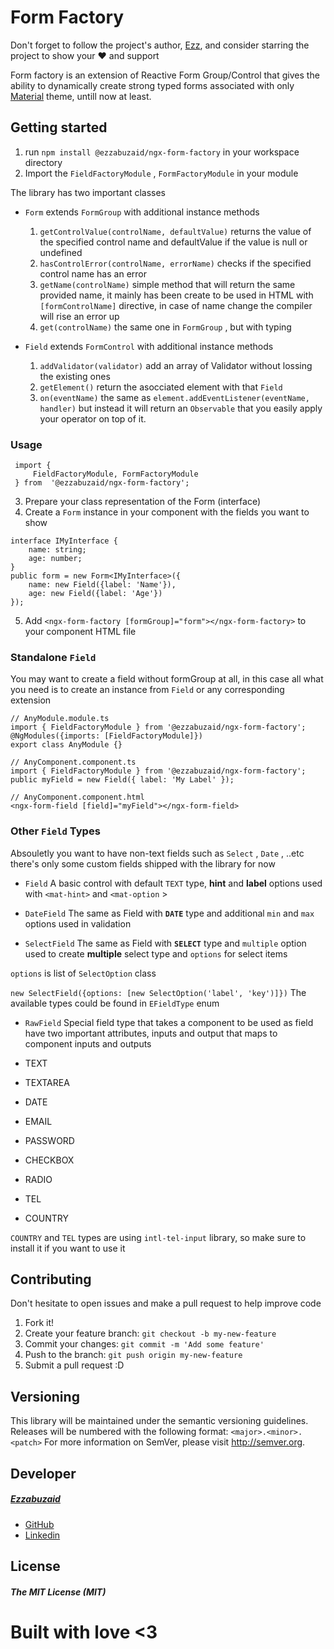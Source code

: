 # Form Factory

Don't forget to follow the project's author, [Ezz](https://github.com/ezzabuzaid), and consider starring the project to show your ❤️ and support

Form factory is an extension of Reactive Form Group/Control that gives the ability to dynamically create strong typed forms associated with only [Material](https://material.angular.io) theme, untill now at least.

## Getting started

1. run `npm install @ezzabuzaid/ngx-form-factory` in your workspace directory
2. Import the `FieldFactoryModule` , `FormFactoryModule` in your module

The library has two important classes

* `Form` extends `FormGroup` with additional instance methods
	1. `getControlValue(controlName, defaultValue)` returns the value of the specified control name and defaultValue if the value is null or undefined
	2. `hasControlError(controlName, errorName)` checks if the specified control name has an error
	3. `getName(controlName)` simple method that will return the same provided name, it mainly has been create to be used in HTML with `[formControlName]` directive, in case of name change the compiler will rise an error up
	4. `get(controlName)` the same one in `FormGroup` , but with typing

 

* `Field` extends `FormControl` with additional instance methods
	1. `addValidator(validator)` add an array of Validator without lossing the existing ones
	2. `getElement()` return the asocciated element with that `Field`
	3. `on(eventName)` the same as `element.addEventListener(eventName, handler)` but instead it will return an `Observable` that you easily apply your operator on top of it.

### Usage

 

``` 
 import {
	 FieldFactoryModule, FormFactoryModule
 } from  '@ezzabuzaid/ngx-form-factory';
 ```

3. Prepare your class representation of the Form (interface)
4. Create a `Form` instance in your component with the fields you want to show

``` 
interface IMyInterface {
	name: string;
	age: number;
}
public form = new Form<IMyInterface>({
	name: new Field({label: 'Name'}),
	age: new Field({label: 'Age'})
});
```

5. Add `<ngx-form-factory [formGroup]="form"></ngx-form-factory>` to your component HTML file

### Standalone `Field`

You may want to create a field without formGroup at all, in this case all what you need is to create an instance from `Field` or any corresponding extension

``` 
// AnyModule.module.ts
import { FieldFactoryModule } from '@ezzabuzaid/ngx-form-factory';
@NgModules({imports: [FieldFactoryModule]})
export class AnyModule {}

// AnyComponent.component.ts
import { FieldFactoryModule } from '@ezzabuzaid/ngx-form-factory';
public myField = new Field({ label: 'My Label' });

// AnyComponent.component.html
<ngx-form-field [field]="myField"></ngx-form-field>
```

### Other `Field` Types

Absouletly you want to have non-text fields such as `Select` , `Date` , ..etc
there's only some custom fields shipped with the library for now

* `Field`
A basic control with default `TEXT` type, **hint** and **label** options used with `<mat-hint>` and `<mat-option` >

* `DateField`
The same as Field with **`DATE`** type and additional `min` and `max` options used in validation

* `SelectField`
The same as Field with **`SELECT`** type and `multiple` option used to create **multiple** select type  and `options` for select items

`options` is list of `SelectOption` class

 `new SelectField({options: [new SelectOption('label', 'key')]})`
The available types could be found in `EFieldType` enum

* `RawField`
Special field type that takes a component to be used as field
have two important attributes, inputs and output that maps to component inputs and outputs

* TEXT
* TEXTAREA
* DATE
* EMAIL
* PASSWORD
* CHECKBOX
* RADIO
* TEL
* COUNTRY

`COUNTRY` and `TEL` types are using `intl-tel-input` library, so make sure to install it if you want to use it

## Contributing

Don't hesitate to open issues and make a pull request to help improve code

1.  Fork it!
2.  Create your feature branch: `git checkout -b my-new-feature`
3.  Commit your changes: `git commit -m 'Add some feature'`
4.  Push to the branch: `git push origin my-new-feature`
5.  Submit a pull request :D

  

## Versioning

This library will be maintained under the semantic versioning guidelines.
Releases will be numbered with the following format:
 `<major>.<minor>.<patch>`
For more information on SemVer, please visit http://semver.org.

## Developer

##### [Ezzabuzaid](mailto:ezzabuzaid@hotmail.com)

* [GitHub](https://github.com/ezzabuzaid)
* [Linkedin](https://www.linkedin.com/in/ezzabuzaid)

## License

##### The MIT License (MIT)

# Built with love <3

<!--stackedit_data:
eyJoaXN0b3J5IjpbODI3Mzc5MTE2LDEzMzM3NTY0MjYsNTc0MT
AzNzQsLTE0NTA0Njk4NzIsLTU4Nzg0NjY3MiwtMTczMzU2MDE4
MSwyNjE4NjM1MTQsMTA2NjA1NDc0Miw3MTU5NDg2MTAsLTEzND
A3ODE2MjldfQ==
-->
